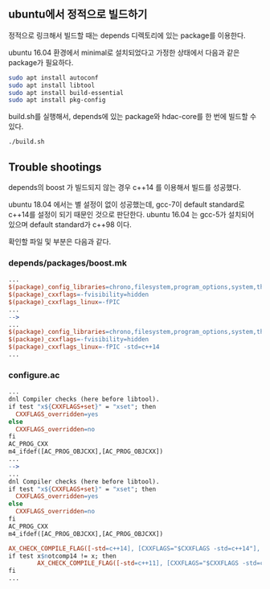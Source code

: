 ## ubuntu에서 정적으로 빌드하기

정적으로 링크해서 빌드할 때는 depends 디렉토리에 있는 package를 이용한다.

ubuntu 16.04 환경에서 minimal로 설치되었다고 가정한 상태에서 다음과 같은 package가 필요하다.

```bash
sudo apt install autoconf
sudo apt install libtool
sudo apt install build-essential
sudo apt install pkg-config
```

build.sh를 실행해서, depends에 있는 package와 hdac-core를 한 번에 빌드할 수 있다.
```bash
./build.sh
```

## Trouble shootings

depends의 boost 가 빌드되지 않는 경우 c++14 를 이용해서 빌드를 성공했다. 

ubuntu 18.04 에서는 별 설정이 없이 성공했는데, gcc-7이 default standard로 c++14를 설정이 되기 때문인 것으로 판단한다.
ubuntu 16.04 는 gcc-5가 설치되어 있으며 default standard가 c++98 이다.

확인할 파일 및 부분은 다음과 같다.

### depends/packages/boost.mk
```makefile
...
$(package)_config_libraries=chrono,filesystem,program_options,system,thread,test
$(package)_cxxflags=-fvisibility=hidden
$(package)_cxxflags_linux=-fPIC
...
-->
...
$(package)_config_libraries=chrono,filesystem,program_options,system,thread,test
$(package)_cxxflags=-fvisibility=hidden
$(package)_cxxflags_linux=-fPIC -std=c++14
...

```

### configure.ac
```makefile
...
dnl Compiler checks (here before libtool).
if test "x${CXXFLAGS+set}" = "xset"; then
  CXXFLAGS_overridden=yes
else
  CXXFLAGS_overridden=no
fi
AC_PROG_CXX
m4_ifdef([AC_PROG_OBJCXX],[AC_PROG_OBJCXX])
...
-->
...
dnl Compiler checks (here before libtool).
if test "x${CXXFLAGS+set}" = "xset"; then
  CXXFLAGS_overridden=yes
else
  CXXFLAGS_overridden=no
fi
AC_PROG_CXX
m4_ifdef([AC_PROG_OBJCXX],[AC_PROG_OBJCXX])

AX_CHECK_COMPILE_FLAG([-std=c++14], [CXXFLAGS="$CXXFLAGS -std=c++14"], [notcomp14=1])
if test x$notcomp14 != x; then
        AX_CHECK_COMPILE_FLAG([-std=c++11], [CXXFLAGS="$CXXFLAGS -std=c++11"])
fi
...

```
